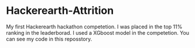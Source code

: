 # Hackerearth-Attrition
 My first Hackerearth hackathon competetion. I was placed in the top 11% ranking in the leaderborad. I used a XGboost model in the competetion. You can see my code in this reposstory.
